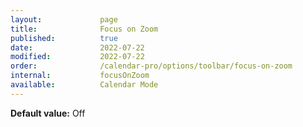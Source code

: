 ```yaml
---
layout:             page
title:              Focus on Zoom
published:          true
date:               2022-07-22
modified:           2022-07-22
order:              /calendar-pro/options/toolbar/focus-on-zoom
internal:           focusOnZoom
available:          Calendar Mode
---
```

**Default value:** Off
